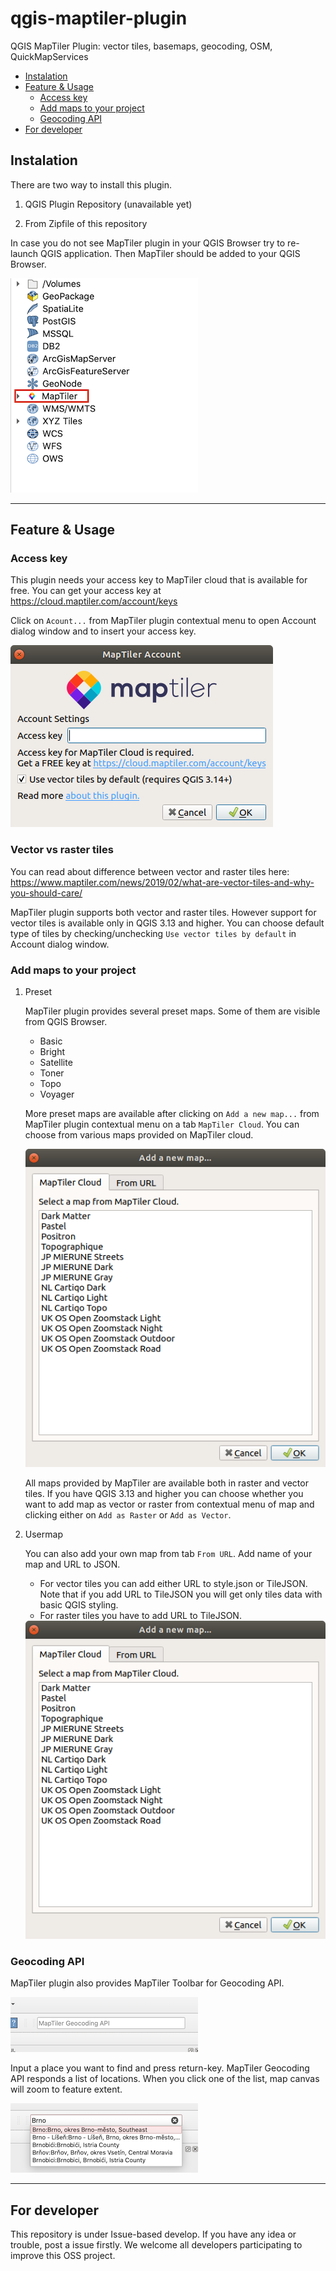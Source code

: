 # qgis-maptiler-plugin
QGIS MapTiler Plugin: vector tiles, basemaps, geocoding, OSM, QuickMapServices

<!-- TOC -->

- [Instalation](#instalation)
- [Feature & Usage](#feature--usage)
    - [Access key](#access-key)
    - [Add maps to your project](#add-maps-to-your-project)
    - [Geocoding API](#geocoding-api)
- [For developer](#for-developer)

<!-- /TOC -->

## Instalation

There are two way to install this plugin.

1. QGIS Plugin Repository (unavailable yet)

2. From Zipfile of this repository

In case you do not see MapTiler plugin in your QGIS Browser try to re-launch QGIS application.
Then MapTiler should be added to your QGIS Browser.

<img src='imgs/readme_01.png'>

---

## Feature & Usage

### Access key

This plugin needs your access key to MapTiler cloud that is available for free.
You can get your access key at https://cloud.maptiler.com/account/keys

Click on `Acount...` from MapTiler plugin contextual menu to open Account dialog window and to insert your access key.

<img src='imgs/readme_02.png'>

### Vector vs raster tiles
You can read about difference between vector and raster tiles here: 
https://www.maptiler.com/news/2019/02/what-are-vector-tiles-and-why-you-should-care/

MapTiler plugin supports both vector and raster tiles. However support for vector tiles is available
only in QGIS 3.13 and higher. You can choose default type of tiles by checking/unchecking
`Use vector tiles by default` in Account dialog window.

### Add maps to your project

1. Preset

    MapTiler plugin provides several preset maps. Some of them are visible from QGIS Browser.
    - Basic
    - Bright
    - Satellite
    - Toner
    - Topo
    - Voyager
    
   More preset maps are available after clicking on `Add a new map...` from MapTiler plugin contextual menu
   on a tab `MapTiler Cloud`. You can choose from various maps provided on MapTiler cloud.
   
   <img src='imgs/readme_06.png'>
   
   All maps provided by MapTiler are available both in raster and vector tiles. If you have QGIS 3.13 and higher
   you can choose whether you want to add map as vector or raster from contextual menu of map and clicking either
   on `Add as Raster` or `Add as Vector`.

2. Usermap

    You can also add your own map from tab `From URL`. Add name of your map and URL to JSON.
    - For vector tiles you can add either URL to style.json or TileJSON. Note that if you add
    URL to TileJSON you will get only tiles data with basic QGIS styling.
    - For raster tiles you have to add URL to TileJSON.

    <img src='imgs/readme_06.png'>

### Geocoding API

MapTiler plugin also provides MapTiler Toolbar for Geocoding API.

<img src='imgs/readme_03.png'>

Input a place you want to find and press return-key. MapTiler Geocoding API responds a list of locations.
When you click one of the list, map canvas will zoom to feature extent.

<img src='imgs/readme_04.png'>  

---

## For developer

This repository is under Issue-based develop. If you have any idea or trouble, post a issue firstly.
We welcome all developers participating to improve this OSS project.
